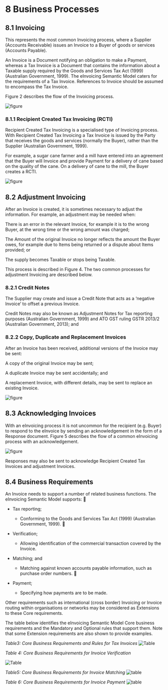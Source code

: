 # 8 Business Processes 

## 8.1 Invoicing 

This represents the most common Invoicing process, where a Supplier (Accounts Receivable) issues an Invoice to a Buyer of goods or services (Accounts Payable). 

An Invoice is a Document notifying an obligation to make a Payment, whereas a Tax Invoice is a Document that contains the information about a Taxable supply required by the Goods and Services Tax Act (1999) (Australian Government, 1999). The eInvoicing Semantic Model caters for the requirements of a Tax Invoice. References to Invoice should be assumed to encompass the Tax Invoice. 

Figure 2 describes the flow of the Invoicing process. 

![figure](images/figure2.PNG)

### 8.1.1 Recipient Created Tax Invoicing (RCTI) 

Recipient Created Tax Invoicing is a specialised type of Invoicing process. With Recipient Created Tax Invoicing a Tax Invoice is issued by the Party that receives the goods and services (normally the Buyer), rather than the Supplier (Australian Government, 1999). 

For example, a sugar cane farmer and a mill have entered into an agreement that the Buyer will Invoice and provide Payment for a delivery of cane based on the quality of the cane. On a delivery of cane to the mill, the Buyer creates a RCTI. 

![figure](images/figure3.PNG)


## 8.2 Adjustment Invoicing 

After an Invoice is created, it is sometimes necessary to adjust the information. For example, an adjustment may be needed when: 

There is an error in the relevant Invoice, for example it is to the wrong Buyer, at the wrong time or the wrong amount was charged; 

The Amount of the original Invoice no longer reflects the amount the Buyer owes, for example due to Items being returned or a dispute about Items provided; or 

The supply becomes Taxable or stops being Taxable. 

This process is described in Figure 4. The two common processes for adjustment Invoicing are described below. 

### 8.2.1 Credit Notes 

The Supplier may create and issue a Credit Note that acts as a ‘negative Invoice’ to offset a previous Invoice. 

Credit Notes may also be known as Adjustment Notes for Tax reporting purposes (Australian Government, 1999) and ATO GST ruling GSTR 2013/2 (Australian Government, 2013); and 


### 8.2.2 Copy, Duplicate and Replacement Invoices 

After an Invoice has been received, additional versions of the Invoice may be sent: 

A copy of the original Invoice may be sent; 

A duplicate Invoice may be sent accidentally; and 

A replacement Invoice, with different details, may be sent to replace an existing Invoice. 

![figure](images/figure4.PNG)


## 8.3 Acknowledging Invoices 

With an eInvoicing process it is not uncommon for the recipient (e.g. Buyer) to respond to the eInvoice by sending an acknowledgement in the form of a Response document. Figure 5 describes the flow of a common eInvoicing process with an acknowledgement. 

![figure](images/figure5.PNG)

Responses may also be sent to acknowledge Recipient Created Tax Invoices and adjustment Invoices. 

## 8.4 Business Requirements 

An Invoice needs to support a number of related business functions. The eInvoicing Semantic Model supports: 
   
- Tax reporting; 

    - Conforming to the Goods and Services Tax Act (1999) (Australian Government, 1999). 
  
- Verification; 

    - Allowing identification of the commercial transaction covered by the Invoice. 

- Matching; and 

    - Matching against known accounts payable information, such as purchase order numbers. 
 
- Payment; 
   
   - Specifying how payments are to be made.
   
Other requirements such as international (cross border) Invoicing or Invoice routing within organisations or networks may be considered as Extensions to these Core requirements. 

The table below identifies the eInvoicing Semantic Model Core business requirements and the Mandatory and Optional rules that support them. Note that some Extension requirements are also shown to provide examples. 

*Table3: Core Business Requirements and Rules for Tax Invoices*
![Table](images/Table3.png)


*Table 4: Core Business Requirements for Invoice Verification*
 
![Table](images/Table4.png)


*Table5: Core Business Requirements for Invoice Matching*
![table](images/Table5.png)


*Table 6: Core Business Requirements for Invoice Payment* 
![table](images/Table6.PNG)






















